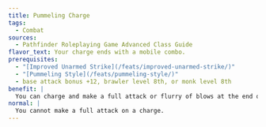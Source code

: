 ```yaml
---
title: Pummeling Charge
tags:
  - Combat
sources:
  - Pathfinder Roleplaying Game Advanced Class Guide
flavor_text: Your charge ends with a mobile combo.
prerequisites:
  - "[Improved Unarmed Strike](/feats/improved-unarmed-strike/)"
  - "[Pummeling Style](/feats/pummeling-style/)"
  - base attack bonus +12, brawler level 8th, or monk level 8th
benefit: |
  You can charge and make a full attack or flurry of blows at the end of your charge as part of the charge action. You can use Pummeling Charge in this way only if all of your attacks qualify for using Pummeling Style against a single target.
normal: |
  You cannot make a full attack on a charge.
---
```


